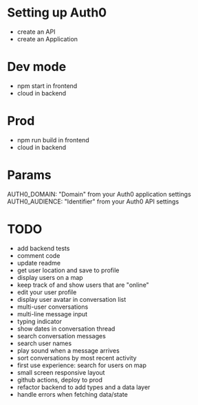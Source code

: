 # Setting up Auth0

- create an API
- create an Application

# Dev mode

- npm start in frontend
- cloud in backend

# Prod

- npm run build in frontend
- cloud in backend

# Params

AUTH0_DOMAIN: "Domain" from your Auth0 application settings
AUTH0_AUDIENCE: "Identifier" from your Auth0 API settings

# TODO

- add backend tests
- comment code
- update readme
- get user location and save to profile
- display users on a map
- keep track of and show users that are "online"
- edit your user profile
- display user avatar in conversation list
- multi-user conversations
- multi-line message input
- typing indicator
- show dates in conversation thread
- search conversation messages
- search user names
- play sound when a message arrives
- sort conversations by most recent activity
- first use experience: search for users on map
- small screen responsive layout
- github actions, deploy to prod
- refactor backend to add types and a data layer
- handle errors when fetching data/state
